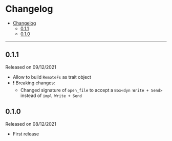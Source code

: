 # Changelog

- [Changelog](#changelog)
  - [0.1.1](#011)
  - [0.1.0](#010)

---

## 0.1.1

Released on 09/12/2021

- Allow to build `RemoteFs` as trait object
- ❗ Breaking changes:
  - Changed signature of `open_file` to accept a `Box<dyn Write + Send>` instead of `impl Write + Send`

## 0.1.0

Released on 08/12/2021

- First release
